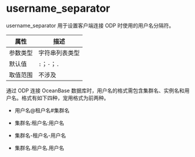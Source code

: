 # username_separator

username_separator 用于设置客户端连接 ODP 时使用的用户名分隔符。

|  属性    | 描述     |
|----------|---------|
| 参数类型 |  字符串列表类型       |
| 默认值   | `:`；`-`；`.`     |
| 取值范围 | 不涉及  |

通过 ODP 连接 OceanBase 数据库时，用户名的格式需包含集群名、实例名和用户名。格式有如下四种，宠用格式为前两种。

* 用户名@租户名#集群名

* 集群名:租户名:用户名

* 集群名-租户名-用户名

* 集群名.租户名.用户名
